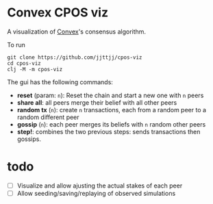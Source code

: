 # Convex CPOS viz

A visualization of [Convex](https://convex.world/developer)'s consensus algorithm.

To run

```
git clone https://github.com/jjttjj/cpos-viz
cd cpos-viz
clj -M -m cpos-viz
```

The gui has the following commands:

* **reset** (param: `n`): Reset the chain and start a new one with `n` peers
* **share all**: all peers merge their belief with all other peers
* **random tx** (`n`): create `n` transactions, each from a random peer to a random different peer
* **gossip** (`n`): each peer merges its beliefs with `n` random other peers
* **step!**: combines the two previous steps: sends transactions then gossips.

# todo
* [ ] Visualize and allow ajusting the actual stakes of each peer
* [ ] Allow seeding/saving/replaying of observed simulations
